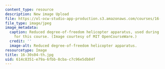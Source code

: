 ```yaml
---
content_type: resource
description: New image Upload
file: https://ol-ocw-studio-app-production.s3.amazonaws.com/courses/16-30-estimation-and-control-of-aerospace-systems-spring-2004/614c8351e79a6fbb8cbac7c96e5db84f_16-30s04-th.jpg
file_type: image/jpeg
image_metadata:
  caption: Reduced degree-of-freedom helicopter apparatus, used during lab assignments
    for this course. (Image courtesy of MIT OpenCourseWare.)
  credit: ''
  image-alt: Reduced degree-of-freedom helicopter apparatus.
resourcetype: Image
title: 16-30s04-th.jpg
uid: 614c8351-e79a-6fbb-8cba-c7c96e5db84f
---
```

